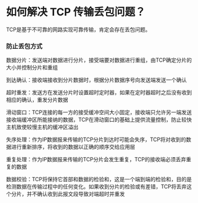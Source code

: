 # 如何解决 TCP 传输丢包问题？

TCP是基于不可靠的网路实现可靠传输，肯定会存在丢包问题。

### 防止丢包方式

数据分片：发送端对数据进行分片，接受端要对数据进行重组，由TCP确定分片的大小并控制分片和重组

到达确认：接收端接收到分片数据时，根据分片数据序号向发送端发送一个确认

超时重发：发送方在发送分片时设置超时定时器，如果在定时器超时之后没有收到相应的确认，重发分片数据

滑动窗口：TCP连接的每一方的接受缓冲空间大小固定，接收端只允许另一端发送接收端缓冲区所能接纳的数据，TCP在滑动窗口的基础上提供流量控制，防止较快主机致使较慢主机的缓冲区溢出

失序处理：作为IP数据报来传输的TCP分片到达时可能会失序，TCP将对收到的数据进行重新排序，将收到的数据以正确的顺序交给应用层

重复处理：作为IP数据报来传输的TCP分片会发生重复，TCP的接收端必须丢弃重复的数据

数据校验：TCP将保持它首部和数据的检验和，这是一个端到端的检验和，目的是检测数据在传输过程中的任何变化。如果收到分片的检验或有差错，TCP将丢弃这个分片，并不确认收到此报文段导致对端超时并重发



